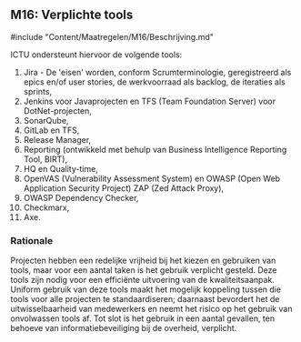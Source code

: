## M16: Verplichte tools

#include "Content/Maatregelen/M16/Beschrijving.md"

ICTU ondersteunt hiervoor de volgende tools:

1. Jira - De 'eisen' worden, conform Scrumterminologie, geregistreerd als epics en/of user stories, de werkvoorraad als backlog, de iteraties als sprints,
2. Jenkins voor Javaprojecten en TFS (Team Foundation Server) voor DotNet-projecten,
3. SonarQube,
4. GitLab en TFS,
5. Release Manager,
6. Reporting (ontwikkeld met behulp van Business Intelligence Reporting Tool, BIRT),
7. HQ en Quality-time,
8. OpenVAS (Vulnerability Assessment System) en OWASP (Open Web Application Security Project) ZAP (Zed Attack Proxy),
9. OWASP Dependency Checker,
10. Checkmarx,
11. Axe.

### Rationale

Projecten hebben een redelijke vrijheid bij het kiezen en gebruiken van tools, maar voor een aantal taken is het gebruik verplicht gesteld. Deze tools zijn nodig voor een efficiënte uitvoering van de kwaliteitsaanpak. Uniform gebruik van deze tools maakt het mogelijk koppeling tussen die tools voor alle projecten te standaardiseren; daarnaast bevordert het de uitwisselbaarheid van medewerkers en neemt het risico op het gebruik van onvolwassen tools af. Tot slot is het gebruik in een aantal gevallen, ten behoeve van informatiebeveiliging bij de overheid, verplicht.
